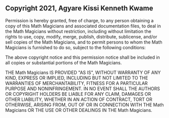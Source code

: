 ## Copyright 2021, Agyare Kissi Kenneth Kwame

Permission is hereby granted, free of charge, to any person obtaining a copy of this Math Magicians and associated documentation files, to deal in the Math Magicians without restriction, including without limitation the rights to use, copy, modify, merge, publish, distribute, sublicense, and/or sell copies of the Math Magicians, and to permit persons to whom the Math Magicians is furnished to do so, subject to the following conditions:

The above copyright notice and this permission notice shall be included in all copies or substantial portions of the Math Magicians.

THE Math Magicians IS PROVIDED "AS IS", WITHOUT WARRANTY OF ANY KIND, EXPRESS OR IMPLIED, INCLUDING BUT NOT LIMITED TO THE WARRANTIES OF MERCHANTABILITY, FITNESS FOR A PARTICULAR PURPOSE AND NONINFRINGEMENT. IN NO EVENT SHALL THE AUTHORS OR COPYRIGHT HOLDERS BE LIABLE FOR ANY CLAIM, DAMAGES OR OTHER LIABILITY, WHETHER IN AN ACTION OF CONTRACT, TORT OR OTHERWISE, ARISING FROM, OUT OF OR IN CONNECTION WITH THE Math Magicians OR THE USE OR OTHER DEALINGS IN THE Math Magicians.
